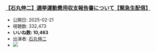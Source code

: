 ### [【石丸伸二】選挙運動費用収支報告書について【緊急生配信】](https://www.youtube.com/watch?v=hSTjyqoO60Y)
-   公開日: 2025-02-21
-   視聴数: 332,473
-   **いいね数: 10,463**
-   出演者: [石丸伸二](/rehacq_fan/people/石丸伸二 "wikilink")
- [![](https://img.youtube.com/vi/hSTjyqoO60Y/hqdefault.jpg)](https://www.youtube.com/watch?v=hSTjyqoO60Y)
